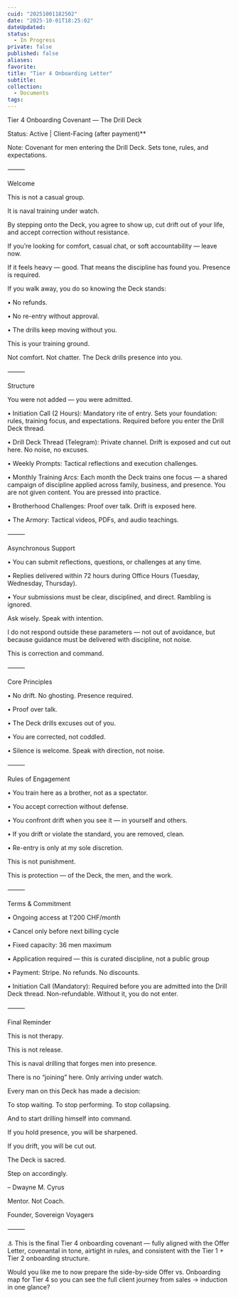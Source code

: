 ```yaml
---
cuid: "20251001182502"
date: "2025-10-01T18:25:02"
dateUpdated: 
status:
  - In Progress
private: false
published: false
aliases: 
favorite: 
title: "Tier 4 Onboarding Letter"
subtitle: 
collection:
  - Documents
tags:
---
```


Tier 4 Onboarding Covenant — The Drill Deck

Status: Active | Client-Facing (after payment)**

Note: Covenant for men entering the Drill Deck. Sets tone, rules, and expectations.

  

⸻

  

Welcome

  

This is not a casual group.

It is naval training under watch.

  

By stepping onto the Deck, you agree to show up, cut drift out of your life, and accept correction without resistance.

  

If you’re looking for comfort, casual chat, or soft accountability — leave now.

  

If it feels heavy — good. That means the discipline has found you. Presence is required.

  

If you walk away, you do so knowing the Deck stands:

• No refunds.

• No re-entry without approval.

• The drills keep moving without you.

  

This is your training ground.

Not comfort. Not chatter. The Deck drills presence into you.

  

⸻

  

Structure

  

You were not added — you were admitted.

• Initiation Call (2 Hours): Mandatory rite of entry. Sets your foundation: rules, training focus, and expectations. Required before you enter the Drill Deck thread.

• Drill Deck Thread (Telegram): Private channel. Drift is exposed and cut out here. No noise, no excuses.

• Weekly Prompts: Tactical reflections and execution challenges.

• Monthly Training Arcs: Each month the Deck trains one focus — a shared campaign of discipline applied across family, business, and presence. You are not given content. You are pressed into practice.

• Brotherhood Challenges: Proof over talk. Drift is exposed here.

• The Armory: Tactical videos, PDFs, and audio teachings.

  

⸻

  

Asynchronous Support

• You can submit reflections, questions, or challenges at any time.

• Replies delivered within 72 hours during Office Hours (Tuesday, Wednesday, Thursday).

• Your submissions must be clear, disciplined, and direct. Rambling is ignored.

  

Ask wisely. Speak with intention.

  

I do not respond outside these parameters — not out of avoidance, but because guidance must be delivered with discipline, not noise.

  

This is correction and command.

  

⸻

  

Core Principles

• No drift. No ghosting. Presence required.

• Proof over talk.

• The Deck drills excuses out of you.

• You are corrected, not coddled.

• Silence is welcome. Speak with direction, not noise.

  

⸻

  

Rules of Engagement

• You train here as a brother, not as a spectator.

• You accept correction without defense.

• You confront drift when you see it — in yourself and others.

• If you drift or violate the standard, you are removed, clean.

• Re-entry is only at my sole discretion.

  

This is not punishment.

This is protection — of the Deck, the men, and the work.

  

⸻

  

Terms & Commitment

• Ongoing access at 1’200 CHF/month

• Cancel only before next billing cycle

• Fixed capacity: 36 men maximum

• Application required — this is curated discipline, not a public group

• Payment: Stripe. No refunds. No discounts.

• Initiation Call (Mandatory): Required before you are admitted into the Drill Deck thread. Non-refundable. Without it, you do not enter.

  

⸻

  

Final Reminder

  

This is not therapy.

This is not release.

This is naval drilling that forges men into presence.

  

There is no “joining” here. Only arriving under watch.

  

Every man on this Deck has made a decision:

To stop waiting. To stop performing. To stop collapsing.

  

And to start drilling himself into command.

  

If you hold presence, you will be sharpened.

If you drift, you will be cut out.

  

The Deck is sacred.

Step on accordingly.

  

– Dwayne M. Cyrus

Mentor. Not Coach.

Founder, Sovereign Voyagers

  

⸻

  

⚓ This is the final Tier 4 onboarding covenant — fully aligned with the Offer Letter, covenantal in tone, airtight in rules, and consistent with the Tier 1 + Tier 2 onboarding structure.

  

Would you like me to now prepare the side-by-side Offer vs. Onboarding map for Tier 4 so you can see the full client journey from sales → induction in one glance?
